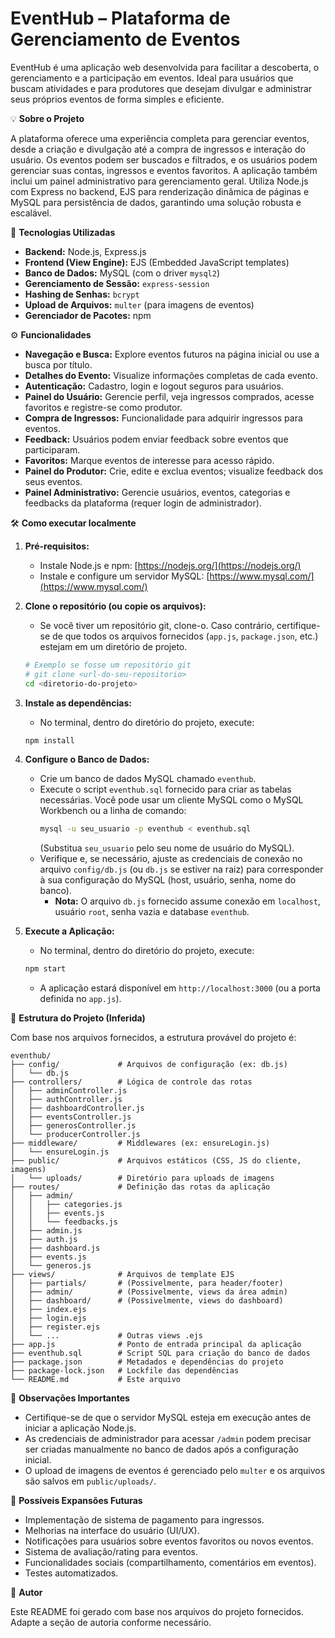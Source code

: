 # EventHub – Plataforma de Gerenciamento de Eventos

EventHub é uma aplicação web desenvolvida para facilitar a descoberta, o gerenciamento e a participação em eventos. Ideal para usuários que buscam atividades e para produtores que desejam divulgar e administrar seus próprios eventos de forma simples e eficiente.

💡 **Sobre o Projeto**

A plataforma oferece uma experiência completa para gerenciar eventos, desde a criação e divulgação até a compra de ingressos e interação do usuário. Os eventos podem ser buscados e filtrados, e os usuários podem gerenciar suas contas, ingressos e eventos favoritos. A aplicação também inclui um painel administrativo para gerenciamento geral. Utiliza Node.js com Express no backend, EJS para renderização dinâmica de páginas e MySQL para persistência de dados, garantindo uma solução robusta e escalável.

🚀 **Tecnologias Utilizadas**

*   **Backend:** Node.js, Express.js
*   **Frontend (View Engine):** EJS (Embedded JavaScript templates)
*   **Banco de Dados:** MySQL (com o driver `mysql2`)
*   **Gerenciamento de Sessão:** `express-session`
*   **Hashing de Senhas:** `bcrypt`
*   **Upload de Arquivos:** `multer` (para imagens de eventos)
*   **Gerenciador de Pacotes:** npm

⚙️ **Funcionalidades**

*   **Navegação e Busca:** Explore eventos futuros na página inicial ou use a busca por título.
*   **Detalhes do Evento:** Visualize informações completas de cada evento.
*   **Autenticação:** Cadastro, login e logout seguros para usuários.
*   **Painel do Usuário:** Gerencie perfil, veja ingressos comprados, acesse favoritos e registre-se como produtor.
*   **Compra de Ingressos:** Funcionalidade para adquirir ingressos para eventos.
*   **Feedback:** Usuários podem enviar feedback sobre eventos que participaram.
*   **Favoritos:** Marque eventos de interesse para acesso rápido.
*   **Painel do Produtor:** Crie, edite e exclua eventos; visualize feedback dos seus eventos.
*   **Painel Administrativo:** Gerencie usuários, eventos, categorias e feedbacks da plataforma (requer login de administrador).

🛠️ **Como executar localmente**

1.  **Pré-requisitos:**
    *   Instale Node.js e npm: [https://nodejs.org/](https://nodejs.org/)
    *   Instale e configure um servidor MySQL: [https://www.mysql.com/](https://www.mysql.com/)

2.  **Clone o repositório (ou copie os arquivos):**
    *   Se você tiver um repositório git, clone-o. Caso contrário, certifique-se de que todos os arquivos fornecidos (`app.js`, `package.json`, etc.) estejam em um diretório de projeto.
    ```bash
    # Exemplo se fosse um repositório git
    # git clone <url-do-seu-repositorio>
    cd <diretorio-do-projeto>
    ```

3.  **Instale as dependências:**
    *   No terminal, dentro do diretório do projeto, execute:
    ```bash
    npm install
    ```

4.  **Configure o Banco de Dados:**
    *   Crie um banco de dados MySQL chamado `eventhub`.
    *   Execute o script `eventhub.sql` fornecido para criar as tabelas necessárias. Você pode usar um cliente MySQL como o MySQL Workbench ou a linha de comando:
        ```bash
        mysql -u seu_usuario -p eventhub < eventhub.sql
        ```
        (Substitua `seu_usuario` pelo seu nome de usuário do MySQL).
    *   Verifique e, se necessário, ajuste as credenciais de conexão no arquivo `config/db.js` (ou `db.js` se estiver na raiz) para corresponder à sua configuração do MySQL (host, usuário, senha, nome do banco).
        *   **Nota:** O arquivo `db.js` fornecido assume conexão em `localhost`, usuário `root`, senha vazia e database `eventhub`.

5.  **Execute a Aplicação:**
    *   No terminal, dentro do diretório do projeto, execute:
    ```bash
    npm start
    ```
    *   A aplicação estará disponível em `http://localhost:3000` (ou a porta definida no `app.js`).

📁 **Estrutura do Projeto (Inferida)**

Com base nos arquivos fornecidos, a estrutura provável do projeto é:

```
eventhub/
├── config/             # Arquivos de configuração (ex: db.js)
│   └── db.js
├── controllers/        # Lógica de controle das rotas
│   ├── adminController.js
│   ├── authController.js
│   ├── dashboardController.js
│   ├── eventsController.js
│   ├── generosController.js
│   └── producerController.js
├── middleware/         # Middlewares (ex: ensureLogin.js)
│   └── ensureLogin.js
├── public/             # Arquivos estáticos (CSS, JS do cliente, imagens)
│   └── uploads/        # Diretório para uploads de imagens
├── routes/             # Definição das rotas da aplicação
│   ├── admin/
│   │   ├── categories.js
│   │   ├── events.js
│   │   └── feedbacks.js
│   ├── admin.js
│   ├── auth.js
│   ├── dashboard.js
│   ├── events.js
│   └── generos.js
├── views/              # Arquivos de template EJS
│   ├── partials/       # (Possivelmente, para header/footer)
│   ├── admin/          # (Possivelmente, views da área admin)
│   ├── dashboard/      # (Possivelmente, views do dashboard)
│   ├── index.ejs
│   ├── login.ejs
│   ├── register.ejs
│   └── ...             # Outras views .ejs
├── app.js              # Ponto de entrada principal da aplicação
├── eventhub.sql        # Script SQL para criação do banco de dados
├── package.json        # Metadados e dependências do projeto
├── package-lock.json   # Lockfile das dependências
└── README.md           # Este arquivo
```

📌 **Observações Importantes**

*   Certifique-se de que o servidor MySQL esteja em execução antes de iniciar a aplicação Node.js.
*   As credenciais de administrador para acessar `/admin` podem precisar ser criadas manualmente no banco de dados após a configuração inicial.
*   O upload de imagens de eventos é gerenciado pelo `multer` e os arquivos são salvos em `public/uploads/`.

🔮 **Possíveis Expansões Futuras**

*   Implementação de sistema de pagamento para ingressos.
*   Melhorias na interface do usuário (UI/UX).
*   Notificações para usuários sobre eventos favoritos ou novos eventos.
*   Sistema de avaliação/rating para eventos.
*   Funcionalidades sociais (compartilhamento, comentários em eventos).
*   Testes automatizados.

🧠 **Autor**

Este README foi gerado com base nos arquivos do projeto fornecidos. Adapte a seção de autoria conforme necessário.

